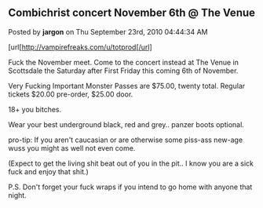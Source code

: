 ## Combichrist concert November 6th @ The Venue
Posted by **jargon** on Thu September 23rd, 2010 04:44:34 AM

[url[http://vampirefreaks.com/u/totprod[/url]

Fuck the November meet. Come to the concert instead at The Venue in Scottsdale the Saturday after First Friday this coming 6th of November.

Very Fucking Important Monster Passes are $75.00, twenty total.
Regular tickets $20.00 pre-order, $25.00 door.

18+ you bitches.

Wear your best underground black, red and grey.. panzer boots optional.

pro-tip: If you aren't caucasian or are otherwise some piss-ass new-age wuss you might as well not even come.

(Expect to get the living shit beat out of you in the pit.. I know you are a sick fuck and enjoy that shit.)

P.S. Don't forget your fuck wraps if you intend to go home with anyone that night.
